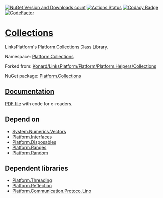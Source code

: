 [![NuGet Version and Downloads count](https://buildstats.info/nuget/Platform.Collections)](https://www.nuget.org/packages/Platform.Collections)
[![Actions Status](https://github.com/linksplatform/Collections/workflows/CD/badge.svg)](https://github.com/linksplatform/Collections/actions?workflow=CD)
[![Codacy Badge](https://api.codacy.com/project/badge/Grade/ddbcbaaa204a47d7b388ca679791e3fb)](https://app.codacy.com/gh/linksplatform/Collections?utm_source=github.com&utm_medium=referral&utm_content=linksplatform/Collections&utm_campaign=Badge_Grade_Settings)
[![CodeFactor](https://www.codefactor.io/repository/github/linksplatform/collections/badge)](https://www.codefactor.io/repository/github/linksplatform/collections)

# [Collections](https://github.com/linksplatform/Collections)

LinksPlatform's Platform.Collections Class Library.

Namespace: [Platform.Collections](https://linksplatform.github.io/Collections/csharp/api/Platform.Collections.html)

Forked from: [Konard/LinksPlatform/Platform/Platform.Helpers/Collections](https://github.com/Konard/LinksPlatform/tree/3f493392043220e6efef3df8650cd61f916122bd/Platform/Platform.Helpers/Collections)

NuGet package: [Platform.Collections](https://www.nuget.org/packages/Platform.Collections)

## [Documentation](https://linksplatform.github.io/Collections)
[PDF file](https://linksplatform.github.io/Collections/csharp/Platform.Collections.pdf) with code for e-readers.

## Depend on
*   [System.Numerics.Vectors](https://www.nuget.org/packages/System.Numerics.Vectors)
*   [Platform.Interfaces](https://github.com/linksplatform/Interfaces)
*   [Platform.Disposables](https://github.com/linksplatform/Disposables)
*   [Platform.Ranges](https://github.com/linksplatform/Ranges)
*   [Platform.Random](https://github.com/linksplatform/Random)

## Dependent libraries
*   [Platform.Threading](https://github.com/linksplatform/Threading)
*   [Platform.Reflection](https://github.com/linksplatform/Reflection)
*   [Platform.Communication.Protocol.Lino](https://github.com/linksplatform/Communication.Protocol.Lino)
